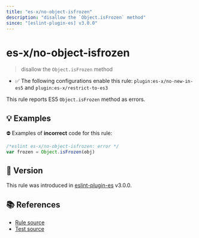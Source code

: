 ```yaml
---
title: "es-x/no-object-isfrozen"
description: "disallow the `Object.isFrozen` method"
since: "[eslint-plugin-es] v3.0.0"
---
```


# es-x/no-object-isfrozen
> disallow the `Object.isFrozen` method

- ✅ The following configurations enable this rule: `plugin:es-x/no-new-in-es5` and `plugin:es-x/restrict-to-es3`

This rule reports ES5 `Object.isFrozen` method as errors.

## 💡 Examples

⛔ Examples of **incorrect** code for this rule:

<eslint-playground type="bad">

```js
/*eslint es-x/no-object-isfrozen: error */
var frozen = Object.isFrozen(obj)
```

</eslint-playground>

## 🚀 Version

This rule was introduced in [eslint-plugin-es] v3.0.0.

[eslint-plugin-es]: https://github.com/mysticatea/eslint-plugin-es

## 📚 References

- [Rule source](https://github.com/ota-meshi/eslint-plugin-es-x/blob/master/lib/rules/no-object-isfrozen.js)
- [Test source](https://github.com/ota-meshi/eslint-plugin-es-x/blob/master/tests/lib/rules/no-object-isfrozen.js)
